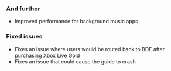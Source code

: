 ### And further
- Improved performance for background music apps

### Fixed issues
- Fixes an issue where users would be routed back to BDE after purchasing Xbox Live Gold
- Fixes an issue that could cause the guide to crash